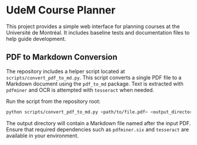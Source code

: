 # UdeM Course Planner

This project provides a simple web interface for planning courses at the Université de Montréal.
It includes baseline tests and documentation files to help guide development.

## PDF to Markdown Conversion
The repository includes a helper script located at `scripts/convert_pdf_to_md.py`.
This script converts a single PDF file to a Markdown document using the
`pdf_to_md` package. Text is extracted with `pdfminer` and OCR is attempted
with `tesseract` when needed.

Run the script from the repository root:

```bash
python scripts/convert_pdf_to_md.py <path/to/file.pdf> <output_directory>
```

The output directory will contain a Markdown file named after the input PDF.
Ensure that required dependencies such as `pdfminer.six` and `tesseract` are
available in your environment.
